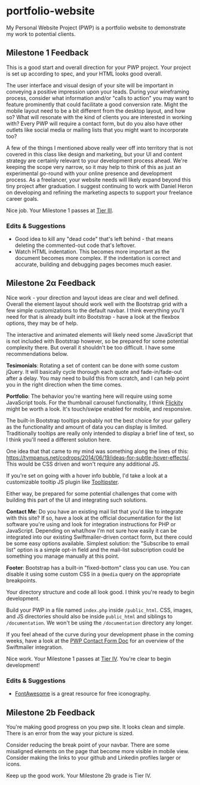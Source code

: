 # portfolio-website
My Personal Website Project (PWP) is a portfolio website to demonstrate my work to potential clients. 

## Milestone 1 Feedback
This is a good start and overall direction for your PWP project. Your project is set up according to spec, and your HTML looks good overall.

The user interface and visual design of your site will be important in conveying a positive impression upon your leads. During your wireframing process, consider what information and/or "calls to action" you may want to feature prominently that could facilitate a good conversion rate. Might the mobile layout need to be a bit different from the desktop layout, and how so? What will resonate with the kind of clients you are interested in working with? Every PWP will require a contact form, but do you also have other outlets like social media or mailing lists that you might want to incorporate too? 

A few of the things I mentioned above really veer off into territory that is not covered in this class like design and marketing, but your UI and content strategy are certainly relevant to your development process ahead. We're keeping the scope very narrow, so it may help to think of this as just an experimental go-round with your online presence and development process. As a freelancer, your website needs will likely expand beyond this tiny project after graduation. I suggest continuing to work with Daniel Heron on developing and refining the marketing aspects to support your freelance career goals.

Nice job. Your Milestone 1 passes at [Tier III](https://bootcamp-coders.cnm.edu/projects/personal/rubric/).

### Edits &amp; Suggestions
- Good idea to kill any "dead code" that's left behind - that means deleting the commented-out code that's leftover.
- Watch HTML indentation. This becomes more important as the document becomes more complex. If the indentation is correct and accurate, building and debugging pages becomes much easier. 

## Milestone 2&alpha; Feedback
Nice work - your direction and layout ideas are clear and well defined. Overall the element layout should work well with the Bootstrap grid with a few simple customizations to the default navbar. I think everything you'll need for that is already built into Bootstrap - have a look at the flexbox options, they may be of help.

The interactive and animated elements will likely need some JavaScript that is not included with Bootstrap however, so be prepared for some potential complexity there. But overall it shouldn't be too difficult. I have some recommendations below. 

**Tesimonials**: Rotating a set of content can be done with some custom jQuery. It will basically cycle thorough each quote and fade-in/fade-out after a delay. You may need to build this from scratch, and I can help point you in the right direction when the time comes.

**Portfolio**: The behavior you're wanting here will require using some JavaScript tools. For the thumbnail carousel functionality, I think [Flickity](https://flickity.metafizzy.co) might be worth a look. It's touch/swipe enabled for mobile, and responsive. 

The built-in Bootstrap tooltips probably not the best choice for your gallery as the functionality and amount of data you can display is limited. Traditionally tooltips are really only intended to display a brief line of text, so I think you'll need a different solution here.

One idea that that came to my mind was something along the lines of this: https://tympanus.net/codrops/2014/06/19/ideas-for-subtle-hover-effects/. This would be CSS driven and won't require any additional JS.

If you're set on going with a hover info bubble, I'd take a look at a customizable tooltip JS plugin like [Tooltipster](http://iamceege.github.io/tooltipster/).

Either way, be prepared for some potential challenges that come with building this part of the UI and integrating such solutions.

**Contact Me**: Do you have an existing mail list that you'd like to integrate with this site? If so, have a look at the official  documentation for the list software you're using and look for  integration instructions for PHP or JavaScript. Depending on what/how I'm not sure how easily it can be integrated into our existing Swiftmailer-driven contact form, but there could be some easy options available. Simplest solution: the "Subscribe to email list" option is a simple opt-in field and the mail-list subscription could be something you manage manually at this point.

**Footer**: Bootstrap has a built-in "fixed-bottom" class you can use. You can disable it using some custom CSS in a `@media` query on the appropriate breakpoints.

Your directory structure and code all look good. I think you're ready to begin development.

Build your PWP in a file named `index.php` inside `/public_html`. CSS, images, and JS directories should also be inside `public_html` and siblings to `/documentation`. We won't be using the `/documentation` directory any longer.

If you feel ahead of the curve during your development phase in the coming weeks, have a look at the [PWP Contact Form Doc](https://bootcamp-coders.cnm.edu/class-materials/jquery-validated-captcha-form/) for an overview of the Swiftmailer integration.

Nice work. Your Milestone 1 passes at [Tier IV](https://bootcamp-coders.cnm.edu/projects/personal/rubric/). You're clear to begin development!

### Edits &amp; Suggestions
- [FontAwesome](https://fontawesome.com/) is a great resource for free iconography.

## Milestone 2b Feedback

You're making good progress on you pwp site. It looks clean and simple.
There is an error from the way your picture is sized.

Consider reducing the break point of your navbar. 
There are some misaligned elements on the page that become more visible in mobile view.
Consider making the links to your github and Linkedin profiles larger or icons.

Keep up the good work. Your Milestone 2b grade is Tier IV.
